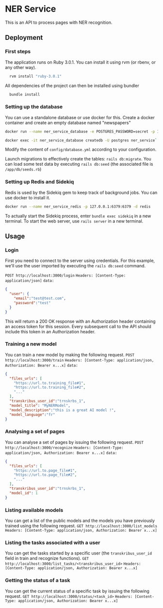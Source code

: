 
# NER Service

This is an API to process pages with NER recognition.

## Deployment
### First steps
The application runs on Ruby 3.0.1. You can install it using rvm (or rbenv, or any other way).
```bash
  rvm install "ruby-3.0.1"
```
All dependencies of the project can then be installed using bundler
```bash
  bundle install
```
### Setting up the database
You can use a standalone database or use docker for this.
Create a docker container and create an empty database named "newspapers"
```bash
docker run --name ner_service_database -e POSTGRES_PASSWORD=secret -p 127.0.0.1:5433:5432 -d postgres
```
```bash
docker exec -it ner_service_database createdb -U postgres ner_service`
```
Modify the content of `config/database.yml` according to your configuration.

Launch migrations to effectively create the tables: `rails db:migrate`.
You can load some test data by executing `rails db:seed` (the associated file is `/app/db/seeds.rb`)

### Setting up Redis and Sidekiq
Redis is used by the Sidekiq gem to keep track of background jobs. You can use docker to install it.
```bash
docker run --name ner_service_redis -p 127.0.0.1:6379:6379 -d redis
```
To actually start the Sidekiq process, enter `bundle exec sidekiq` in a new terminal.
To start the web server, use `rails server` in a new terminal.

## Usage
### Login
First you need to connect to the server using credentials. For this example, we'll use the user imported by executing the `rails db:seed` command.

`POST http://localhost:3000/login`
`Headers: [Content-Type: application/json]`
`data:`
```json
{
  "user": {
    "email":"test@test.com",
    "password":"test"
  }
}
```
This will return a 200 OK response with an Authorization header containing an access token for this session.
Every subsequent call to the API should include this token in an Authorization header.
### Training a new model
You can train a new model by making the following request.
`POST http://localhost:3000/train`
`Headers: [Content-Type: application/json, Authorization: Bearer x...x]`
`data: `
```json
{
  "files_urls": [
    "https://url.to.training_file#1",
    "https://url.to.training_file#2",
    "..."
  ], 
  "transkribus_user_id":"trnskrbs_1",
  "model_title": "MyNERModel",
  "model_description":"this is a great AI model !",
  "model_language":"fr"
}
```
### Analysing a set of pages
You can analyse a set of pages by issuing the following request.
`POST http://localhost:3000/recognize`
`Headers: [Content-Type: application/json, Authorization: Bearer x...x]`
`data: `
```json
{
  "files_urls": [
    "https://url.to.page_file#1",
    "https://url.to.page_file#2",
    "..."
  ],
  "transkribus_user_id":"trnskrbs_1",
  "model_id": 1
}
```
### Listing available models
You can get a list of the public models and the models you have previously trained using the following request.
`GET http://localhost:3000/list_models`
`Headers: [Content-Type: application/json, Authorization: Bearer x...x]`
### Listing the tasks associated with a user
You can get the tasks started by a specific user (the `transkribus_user_id` field in train and recognize functions).
`GET http://localhost:3000/list_tasks/<transkribus_user_id>`
`Headers: [Content-Type: application/json, Authorization: Bearer x...x]`
### Getting the status of a task
You can get the current status of a specific task by issuing the following request.
`GET http://localhost:3000/status/<task_id>`
`Headers: [Content-Type: application/json, Authorization: Bearer x...x]`